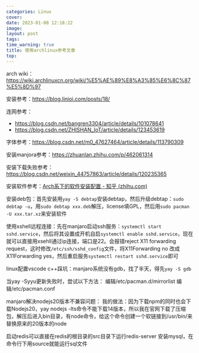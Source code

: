 ```yaml
---
categories: Linux
cover: 
date: 2023-01-08 12:18:22
image: 
layout: post
tags: 
time_warning: true
title: 使用archlinux参考文章
top: 
---
```


arch wiki：<https://wiki.archlinuxcn.org/wiki/%E5%AE%89%E8%A3%85%E6%8C%87%E5%8D%97>

安装参考：<https://blog.linioi.com/posts/18/>

连网参考：
* <https://blog.csdn.net/bangren3304/article/details/101078641>
* <https://blog.csdn.net/ZHISHAN_IoT/article/details/123453619>

字体参考：<https://blog.csdn.net/m0_47627464/article/details/113790309>

安装manjora参考：https://zhuanlan.zhihu.com/p/462061314

安装下载失败参考：https://blog.csdn.net/weixin_44757863/article/details/120235365

安装软件参考：[Arch系下的软件安装配置 - 知乎 (zhihu.com)](https://zhuanlan.zhihu.com/p/588401074)

安装deb包：首先安装用`yay -S debtap`安装debtap，然后升级debtap：`sudo debtap -u`，用`sudo debtap xxx.deb`解压，license填GPL，然后用`sudo pacman -U xxx.tar.xz`来安装软件

使用xshell远程连接：先在manjaro启动ssh服务：`systemctl start sshd.service`，然后将其设置成开机自启`systemctl enable sshd.service`，现在就可以直接用xsehll通过ip连接，端口是22。会报错reject X11 forwarding request，这时修改`/etc/ssh/sshd_config`文件，将X11Forwarding no 改成 X11Forwarding yes，然后重启服务`systemctl restart sshd.service`即可

linux配置vscode c++踩坑：manjaro系统没有gdb，找了半天，得先`yay -S gdb`

当yay -Syyu更新失败时，尝试以下方法：
编辑/etc/pacman.d/mirrorlist
编辑/etc/pacman.conf

manjaro解决nodejs20版本不兼容问题：
  我的做法：因为下载npm的同时也会下载Nodejs20，yay nodejs -lts命令不能下载14版本，所以我在官网下载了压缩包，解压后进入bin目录，有node命令，给这个命令创建一个软链接到/usr/bin/来替换原来的20版本的node

启动redis可以直接在redis的根目录的src目录下运行redis-server
安装mysql，在命令行下用source就能运行sql文件